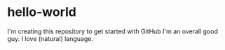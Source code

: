 # hello-world
I'm creating this repository to get started with GitHub
I'm an overall good guy. I love (natural) language.
